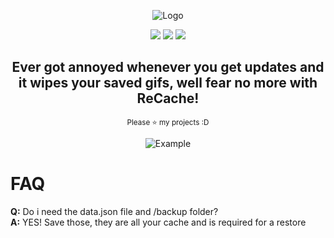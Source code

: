 <div align="center">
  <p>
    <img src="https://i.imgur.com/Wosx75V.png" title="Logo">
  </p>

  <p>
    <img src="https://img.shields.io/github/stars/smashie420/ReCache?style=for-the-badge">
    <img src="https://img.shields.io/github/license/smashie420/ReCache?style=for-the-badge">
    <img src="https://img.shields.io/bitbucket/issues-raw/smashie420/ReCache?style=for-the-badge">
    
  </p>
  <p style="text-align: center;">
    <h2>Ever got annoyed whenever you get updates and it wipes your saved gifs, well fear no more with ReCache!</h2>
    <small>Please ⭐ my projects :D</small>
  </p>
  
  <p>
    <!--<img src="https://i.imgur.com/VOHG0Bx.gif" title="Example">-->
    <img src="https://i.imgur.com/smC88MG.png" title="Example">
  </p>
</div>
    
# FAQ
  **Q:** Do i need the data.json file and /backup folder?<br>
  **A:** YES! Save those, they are all your cache and is required for a restore<br>
  <br>
